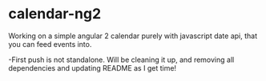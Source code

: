 # calendar-ng2
Working on a simple angular 2 calendar purely with javascript date api, that you can feed events into.

-First push is not standalone. Will be cleaning it up, and removing all dependencies and updating README as I get time!
